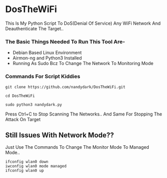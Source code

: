# DosTheWiFi

This Is My Python Script To DoS(Denial Of Service) Any WiFi Network And Deauthenticate The Target..

### The Basic Things Needed To Run This Tool Are-
- Debian Based Linux Environment
- Airmon-ng and Python3 Installed
- Running As Sudo Bcz To Change The Network To Monitoring Mode

### Commands For Script Kiddies
```
git clone https://github.com/nandydark/DosTheWiFi.git

cd DosTheWiFi

sudo python3 nandydark.py
```

Press Ctrl+C to Stop Scanning The Networks.. And Same For Stopping The Attack On Target

## Still Issues With Network Mode??
Just Use The Commands To Change The Monitor Mode To Managed Mode..
```
ifconfig wlan0 down
iwconfig wlan0 mode managed
ifconfig wlan0 up
```
